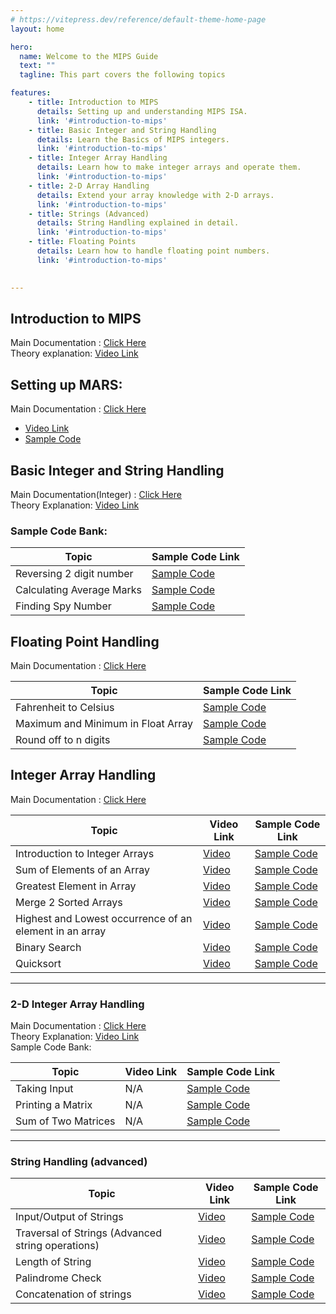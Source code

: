 ```yaml
---
# https://vitepress.dev/reference/default-theme-home-page
layout: home

hero:
  name: Welcome to the MIPS Guide
  text: ""
  tagline: This part covers the following topics

features:
    - title: Introduction to MIPS 
      details: Setting up and understanding MIPS ISA.
      link: '#introduction-to-mips'
    - title: Basic Integer and String Handling 
      details: Learn the Basics of MIPS integers.
      link: '#introduction-to-mips'
    - title: Integer Array Handling 
      details: Learn how to make integer arrays and operate them.
      link: '#introduction-to-mips'
    - title: 2-D Array Handling 
      details: Extend your array knowledge with 2-D arrays.
      link: '#introduction-to-mips'
    - title: Strings (Advanced) 
      details: String Handling explained in detail.
      link: '#introduction-to-mips'
    - title: Floating Points 
      details: Learn how to handle floating point numbers.
      link: '#introduction-to-mips'

  
---
```


<!-- # Welcome to the MIPS Guide
  
This course covers the following topics-


* `Introduction to MIPS` - Setting up and understanding MIPS ISA.
* `Basic Integer and String Handling` - Learn the Basics of MIPS integers.
* `Integer Array Handling` - Learn how to make integer arrays and operate them.
* `2-D Array Handling` - Extend your array knowledge with 2-D arrays.
* `Strings (Advanced)` - String Handling explained in detail.
* `Floating Points` - Learn how to handle floating point numbers. -->


## **Introduction to MIPS**

Main Documentation : [Click Here](./mips_basics&procedures.md)  
Theory explanation: [ Video Link ](https://youtu.be/T40qoR7V6oU)  

## Setting up MARS:  

Main Documentation : [Click Here](./mips_setup.md)  


- [Video Link]( https://youtu.be/FM-0bSelrjw  )  
- [Sample Code](https://github.com/hwlab-csed/MIPS-Codes/blob/main/Intro%20to%20MIPS/First%20program/Tutorial1.asm )  

## **Basic Integer and String Handling**

Main Documentation(Integer) : [Click Here](./mips_integers&float.md)  
Theory Explanation: [Video Link ](https://youtu.be/R5UB4CnZo7Y)

### Sample Code Bank:  

| Topic                     | Sample Code Link                                                                                      |
|---------------------------|-------------------------------------------------------------------------------------------------------|
| Reversing 2 digit number  | [Sample Code](https://github.com/hwlab-csed/MIPS-Codes/blob/main/Intro%20to%20MIPS/Integers%20and%20Strings_q1.asm)     |
| Calculating Average Marks | [Sample Code](https://github.com/hwlab-csed/MIPS-Codes/blob/main/Intro%20to%20MIPS/Integers%20and%20Strings_q2.asm)     |
| Finding Spy Number        | [Sample Code](https://github.com/hwlab-csed/MIPS-Codes/blob/main/Intro%20to%20MIPS/Integers%20and%20Strings_q3.asm)     |


## **Floating Point Handling**

Main Documentation : [Click Here](https://drive.google.com/file/d/1BybUxaKDMDrL3FIs_8W87zXCUnqun1HT/view?usp=sharing)

| Topic                             | Sample Code Link                                                                                      |
|-----------------------------------|-------------------------------------------------------------------------------------------------------|
| Fahrenheit to Celsius             | [Sample Code](https://github.com/hwlabnitc/MIPS-Codes/blob/main/Floating%20point/Q1.asm)              |
| Maximum and Minimum in Float Array| [Sample Code](https://github.com/hwlabnitc/MIPS-Codes/blob/main/Floating%20point/Q2.asm)              |
| Round off to n digits             | [Sample Code](https://github.com/hwlabnitc/MIPS-Codes/blob/main/Floating%20point/Q3.asm)              |


## **Integer Array Handling**

Main Documentation : [Click Here](./mips_array.md)

| Topic                                       | Video Link                                            | Sample Code Link                                                                                      |
|---------------------------------------------|-------------------------------------------------------|-------------------------------------------------------------------------------------------------------|
| Introduction to Integer Arrays              | [Video](https://youtu.be/tvaMA7D_cjo)                 | [Sample Code](https://github.com/hwlab-csed/MIPS-Codes/blob/main/Integer%20arrays/MIPS_Integer%20Arrays_Sample%20Codes_1.asm)                 |
| Sum of Elements of an Array                 | [Video](https://youtu.be/oYBOHah18Pw)                 | [Sample Code](https://github.com/hwlab-csed/MIPS-Codes/blob/main/Integer%20arrays/MIPS_Integer%20Arrays_Practice%20Codes_1.asm)               |
| Greatest Element in Array                   | [Video](https://youtu.be/xc4gQB3S2dg)                 | [Sample Code](https://github.com/hwlab-csed/MIPS-Codes/blob/main/Integer%20arrays/MIPS_Integer%20Arrays_Practice%20Codes_2.asm)               |
| Merge 2 Sorted Arrays                       | [Video](https://youtu.be/IqFx7i-GqPI)                 | [Sample Code](https://github.com/hwlab-csed/MIPS-Codes/blob/main/Integer%20Arrays%20Advanced/Integer_Array_Advanced_Practice_Q1_Merging_Two_Sorted_Arrays.asm)  |
| Highest and Lowest occurrence of an element in an array | [Video](https://youtu.be/1tUfRNTi1t4) | [Sample Code](https://github.com/hwlab-csed/MIPS-Codes/blob/main/Integer%20Arrays%20Advanced/Integer_Array_Advanced_Practice_Q2_Highest_Lowest_Frequency.asm) |
| Binary Search                               | [Video](https://youtu.be/lKo10ZWYlDc)                 | [Sample Code](https://github.com/hwlab-csed/MIPS-Codes/blob/main/Integer%20Arrays%20Advanced/Integer_Array_Advanced_Practice_Q3_BinarySearch.asm)               |
| Quicksort                                   | [Video](https://youtu.be/ywtvFJw4HQQ)                 | [Sample Code](https://github.com/hwlab-csed/MIPS-Codes/blob/main/Integer%20Arrays%20Advanced/Integer_Array_Advanced_Practice_Q4_QuickSort.asm)               |

---

### **2-D Integer Array Handling**

Main Documentation : [Click Here](./mips_array)  
Theory Explanation: [Video Link](https://youtu.be/SHl3shv24jc)  
Sample Code Bank:  

| Topic                | Video Link | Sample Code Link                                                                                      |
|----------------------|------------|-------------------------------------------------------------------------------------------------------|
| Taking Input         | N/A        | [Sample Code](https://github.com/hwlab-csed/MIPS-Codes/blob/main/Two%20Dimensional%20Arrays/Two_Dimensional_Arrays_Sample_Q1_Taking_Input_For_Matrix.asm)     |
| Printing a Matrix    | N/A        | [Sample Code](https://github.com/hwlab-csed/MIPS-Codes/blob/main/Two%20Dimensional%20Arrays/Two_Dimensional_Arrays_Sample_Q2_Printing_Matrix.asm)           |
| Sum of Two Matrices  | N/A        | [Sample Code](https://github.com/hwlabnitc/MIPS-Codes/blob/main/Two%20Dimensional%20Arrays/Two_Dimensional_Arrays_Practice_Q1_sum_of_two_matrices.asm)       |

---  

### **String Handling (advanced)**

| Topic                          | Video Link                                            | Sample Code Link                                                                                      |
|--------------------------------|-------------------------------------------------------|-------------------------------------------------------------------------------------------------------|
| Input/Output of Strings        | [Video](https://youtu.be/R5UB4CnZo7Y)                 | [Sample Code](https://github.com/hwlab-csed/MIPS-Codes/blob/main/Intro%20to%20MIPS/Integers%20and%20Strings_q2.asm)                        |
| Traversal of Strings (Advanced string operations) | [Video](https://youtu.be/HiqgMrXHeyQ)                | [Sample Code](https://github.com/hwlab-csed/MIPS-Codes/blob/main/Strings%20Advanced/MIPS_Strings%20Advanced_Sample%20Codes_1.asm)          |
| Length of String               | [Video](https://youtu.be/GWlaAK4VdWo)                 | [Sample Code](https://github.com/hwlabnitc/MIPS-Codes/blob/main/Strings%20Advanced/MIPS_Strings_Advanced_Practice_Q1.asm)                  |
| Palindrome Check               | [Video](https://youtu.be/7mD-2DHDjEc)                 | [Sample Code](https://github.com/hwlabnitc/MIPS-Codes/blob/main/Strings%20Advanced/MIPS_Strings_Advanced_Practice_Q2.asm)                  |
| Concatenation of strings       | [Video](https://youtu.be/SDeHKgsCJE8)                 | [Sample Code](https://github.com/hwlabnitc/MIPS-Codes/blob/main/Strings%20Advanced/MIPS_Strings_Advanced_Practice_Q3.asm)                  |
